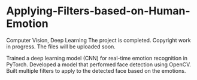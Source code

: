 # Applying-Filters-based-on-Human-Emotion
Computer Vision, Deep Learning
The project is completed. Copyright work in progress. The files will be uploaded soon. 


Trained a deep learning model (CNN) for real-time emotion recognition in PyTorch.
Developed a model that performed face detection using OpenCV. Built multiple filters to apply to the detected face based on the emotions.
